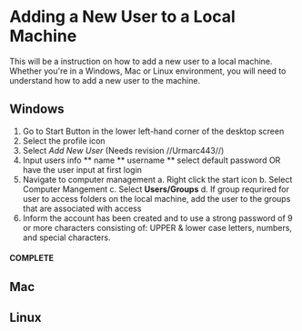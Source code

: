 # Adding a New User to a Local Machine

<p> This will be a instruction on how to add a new user to a local machine. Whether you're in a Windows, Mac or Linux environment, you will need to understand how to add a new user to the machine. </p>

## Windows
1. Go to Start Button in the lower left-hand corner of the desktop screen
2. Select the profile icon
3. Select *Add New User* (Needs revision //Urmarc443//)
4. Input users info
** name
** username
** select default password OR have the user input at first login
5. Navigate to computer management
  a. Right click the start icon 
  b. Select Computer Mangement
  c. Select __Users/Groups__
  d. If group requrired for user to access folders on the local machine, add the user to the groups that are associated with access
6. Inform the account has been created and to use a strong password of 9 or more characters consisting of: UPPER & lower case letters, numbers, and special characters.
#### COMPLETE

## Mac

## Linux
